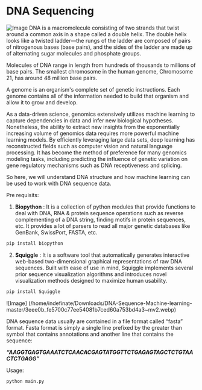 # DNA Sequencing
![Image]()
DNA is a macromolecule consisting of two strands that twist around a common axis in a shape called a double helix. The double helix looks like a twisted ladder—the rungs of the ladder are composed of pairs of nitrogenous bases (base pairs), and the sides of the ladder are made up of alternating sugar molecules and phosphate groups.

Molecules of DNA range in length from hundreds of thousands to millions of base pairs. The smallest chromosome in the human genome, Chromosome 21, has around 48 million base pairs.

A genome is an organism's complete set of genetic instructions. Each genome contains all of the information needed to build that organism and allow it to grow and develop.

As a data-driven science, genomics extensively utilizes machine learning to capture dependencies in data and infer new biological hypotheses. Nonetheless, the ability to extract new insights from the exponentially increasing volume of genomics data requires more powerful machine learning models. By efficiently leveraging large data sets, deep learning has reconstructed fields such as computer vision and natural language processing. It has become the method of preference for many genomics modeling tasks, including predicting the influence of genetic variation on gene regulatory mechanisms such as DNA receptiveness and splicing.

So here, we will understand DNA structure and how machine learning can be used to work with DNA sequence data.

Pre requisits:

1. **Biopython** : It is a collection of python modules that provide functions to deal with DNA, RNA & protein sequence operations such as reverse complementing of a DNA string, finding motifs in protein sequences, etc. It provides a lot of parsers to read all major genetic databases like GenBank, SwissPort, FASTA, etc.

```python
pip install biopython
```

2. **Squiggle** : It is a software tool that automatically generates interactive web-based two-dimensional graphical representations of raw DNA sequences. Built with ease of use in mind, Squiggle implements several prior sequence visualization algorithms and introduces novel visualization methods designed to maximize human usability.

```python
pip install Squiggle
```

![Image] (/home/indefinate/Downloads/DNA-Sequence-Machine-learning-master/3eee0b_fe5700c77ee54081b7ced60a753bd4a3~mv2.webp)

DNA sequence data usually are contained in a file format called “fasta” format. Fasta format is simply a single line prefixed by the greater than symbol that contains annotations and another line that contains the sequence:

***“AAGGTGAGTGAAATCTCAACACGAGTATGGTTCTGAGAGTAGCTCTGTAACTCTGAGG”***

Usage:

```python
python main.py
```
